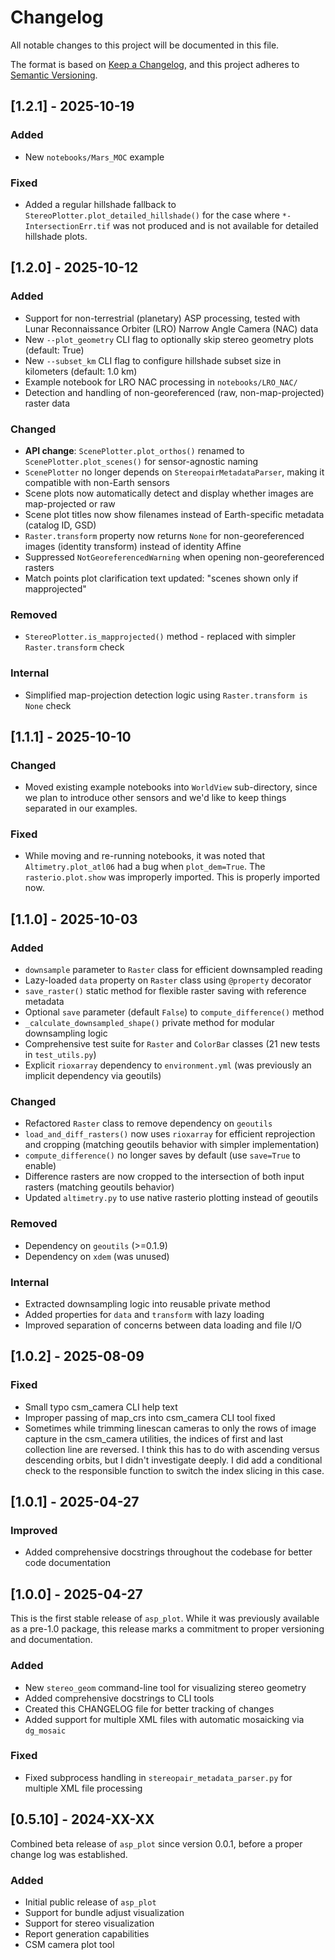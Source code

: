 # Changelog

All notable changes to this project will be documented in this file.

The format is based on [Keep a Changelog](https://keepachangelog.com/en/1.0.0/),
and this project adheres to [Semantic Versioning](https://semver.org/spec/v2.0.0.html).

## [1.2.1] - 2025-10-19

### Added
- New `notebooks/Mars_MOC` example

### Fixed
- Added a regular hillshade fallback to `StereoPlotter.plot_detailed_hillshade()` for the case where `*-IntersectionErr.tif` was not produced and is not available for detailed hillshade plots.

## [1.2.0] - 2025-10-12

### Added
- Support for non-terrestrial (planetary) ASP processing, tested with Lunar Reconnaissance Orbiter (LRO) Narrow Angle Camera (NAC) data
- New `--plot_geometry` CLI flag to optionally skip stereo geometry plots (default: True)
- New `--subset_km` CLI flag to configure hillshade subset size in kilometers (default: 1.0 km)
- Example notebook for LRO NAC processing in `notebooks/LRO_NAC/`
- Detection and handling of non-georeferenced (raw, non-map-projected) raster data

### Changed
- **API change**: `ScenePlotter.plot_orthos()` renamed to `ScenePlotter.plot_scenes()` for sensor-agnostic naming
- `ScenePlotter` no longer depends on `StereopairMetadataParser`, making it compatible with non-Earth sensors
- Scene plots now automatically detect and display whether images are map-projected or raw
- Scene plot titles now show filenames instead of Earth-specific metadata (catalog ID, GSD)
- `Raster.transform` property now returns `None` for non-georeferenced images (identity transform) instead of identity Affine
- Suppressed `NotGeoreferencedWarning` when opening non-georeferenced rasters
- Match points plot clarification text updated: "scenes shown only if mapprojected"

### Removed
- `StereoPlotter.is_mapprojected()` method - replaced with simpler `Raster.transform` check

### Internal
- Simplified map-projection detection logic using `Raster.transform is None` check

## [1.1.1] - 2025-10-10

### Changed
- Moved existing example notebooks into `WorldView` sub-directory, since we plan to introduce other sensors and we'd like to keep things separated in our examples.

### Fixed
- While moving and re-running notebooks, it was noted that `Altimetry.plot_atl06` had a bug when `plot_dem=True`. The `rasterio.plot.show` was improperly imported. This is properly imported now.

## [1.1.0] - 2025-10-03

### Added
- `downsample` parameter to `Raster` class for efficient downsampled reading
- Lazy-loaded `data` property on `Raster` class using `@property` decorator
- `save_raster()` static method for flexible raster saving with reference metadata
- Optional `save` parameter (default `False`) to `compute_difference()` method
- `_calculate_downsampled_shape()` private method for modular downsampling logic
- Comprehensive test suite for `Raster` and `ColorBar` classes (21 new tests in `test_utils.py`)
- Explicit `rioxarray` dependency to `environment.yml` (was previously an implicit dependency via geoutils)

### Changed
- Refactored `Raster` class to remove dependency on `geoutils`
- `load_and_diff_rasters()` now uses `rioxarray` for efficient reprojection and cropping (matching geoutils behavior with simpler implementation)
- `compute_difference()` no longer saves by default (use `save=True` to enable)
- Difference rasters are now cropped to the intersection of both input rasters (matching geoutils behavior)
- Updated `altimetry.py` to use native rasterio plotting instead of geoutils

### Removed
- Dependency on `geoutils` (>=0.1.9)
- Dependency on `xdem` (was unused)

### Internal
- Extracted downsampling logic into reusable private method
- Added properties for `data` and `transform` with lazy loading
- Improved separation of concerns between data loading and file I/O

## [1.0.2] - 2025-08-09

### Fixed
- Small typo csm_camera CLI help text
- Improper passing of map_crs into csm_camera CLI tool fixed
- Sometimes while trimming linescan cameras to only the rows of image capture in the csm_camera utilities, the indices of first and last collection line are reversed. I think this has to do with ascending versus descending orbits, but I didn't investigate deeply. I did add a conditional check to the responsible function to switch the index slicing in this case.

## [1.0.1] - 2025-04-27

### Improved
- Added comprehensive docstrings throughout the codebase for better code documentation

## [1.0.0] - 2025-04-27

This is the first stable release of `asp_plot`. While it was previously available as a pre-1.0 package,
this release marks a commitment to proper versioning and documentation.

### Added
- New `stereo_geom` command-line tool for visualizing stereo geometry
- Added comprehensive docstrings to CLI tools
- Created this CHANGELOG file for better tracking of changes
- Added support for multiple XML files with automatic mosaicking via `dg_mosaic`

### Fixed
- Fixed subprocess handling in `stereopair_metadata_parser.py` for multiple XML file processing

## [0.5.10] - 2024-XX-XX

Combined beta release of `asp_plot` since version 0.0.1, before a proper change log was established.

### Added
- Initial public release of `asp_plot`
- Support for bundle adjust visualization
- Support for stereo visualization
- Report generation capabilities
- CSM camera plot tool
